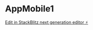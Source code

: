 # AppMobile1

[Edit in StackBlitz next generation editor ⚡️](https://stackblitz.com/~/github.com/rquispeDel/AppMobile1)